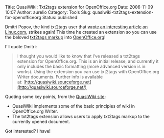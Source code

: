 Title: QuasiWiki: Txt2tags extension for OpenOffice.org
Date: 2006-11-09 10:07
Author: aurelio
Category: Tools
Slug: quasiwiki-txt2tags-extension-for-openofficeorg
Status: published

Dmitri Popov, the kind txt2tags user that [wrote an interesting article
on
Linux.com](http://txt2tags.wordpress.com/2006/08/25/quit-your-text-processor/),
strikes again! This time he created an extension so you can use the
beloved [txt2tags markup](http://txt2tags.org/markup.html)
into [OpenOffice.org](http://www.openoffice.org)!

I'll quote Dmitri:

> I thought you would like to know that I've released a txt2tags
> extension for OpenOffice.org. This is an initial release, and
> currently it only includes the basic formatting (more advanced version
> is in works). Using the extension you can use txt2tags with
> OpenOffice.org Writer documents. Further info is available
> at: [http://quasiwiki.sourceforge.net](http://quasiwiki.sourceforge.net/)

Quoting some key points, from the [QuasiWiki
site](http://quasiwiki.sourceforge.net/):

-   QuasiWiki implements some of the basic principles of wiki in
    OpenOffice.org Writer.
-   The txt2tags extension allows users to apply txt2tags markup to the
    currently opened document.

Got interested? I have!
